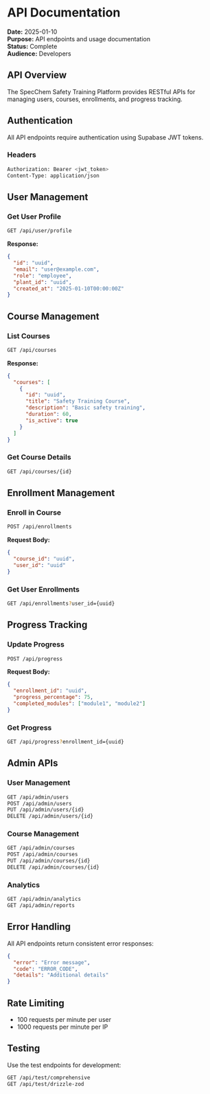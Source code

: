 # API Documentation

**Date:** 2025-01-10  
**Purpose:** API endpoints and usage documentation  
**Status:** Complete  
**Audience:** Developers  

## API Overview

The SpecChem Safety Training Platform provides RESTful APIs for managing users, courses, enrollments, and progress tracking.

## Authentication

All API endpoints require authentication using Supabase JWT tokens.

### Headers
```bash
Authorization: Bearer <jwt_token>
Content-Type: application/json
```

## User Management

### Get User Profile
```bash
GET /api/user/profile
```

**Response:**
```json
{
  "id": "uuid",
  "email": "user@example.com",
  "role": "employee",
  "plant_id": "uuid",
  "created_at": "2025-01-10T00:00:00Z"
}
```

## Course Management

### List Courses
```bash
GET /api/courses
```

**Response:**
```json
{
  "courses": [
    {
      "id": "uuid",
      "title": "Safety Training Course",
      "description": "Basic safety training",
      "duration": 60,
      "is_active": true
    }
  ]
}
```

### Get Course Details
```bash
GET /api/courses/{id}
```

## Enrollment Management

### Enroll in Course
```bash
POST /api/enrollments
```

**Request Body:**
```json
{
  "course_id": "uuid",
  "user_id": "uuid"
}
```

### Get User Enrollments
```bash
GET /api/enrollments?user_id={uuid}
```

## Progress Tracking

### Update Progress
```bash
POST /api/progress
```

**Request Body:**
```json
{
  "enrollment_id": "uuid",
  "progress_percentage": 75,
  "completed_modules": ["module1", "module2"]
}
```

### Get Progress
```bash
GET /api/progress?enrollment_id={uuid}
```

## Admin APIs

### User Management
```bash
GET /api/admin/users
POST /api/admin/users
PUT /api/admin/users/{id}
DELETE /api/admin/users/{id}
```

### Course Management
```bash
GET /api/admin/courses
POST /api/admin/courses
PUT /api/admin/courses/{id}
DELETE /api/admin/courses/{id}
```

### Analytics
```bash
GET /api/admin/analytics
GET /api/admin/reports
```

## Error Handling

All API endpoints return consistent error responses:

```json
{
  "error": "Error message",
  "code": "ERROR_CODE",
  "details": "Additional details"
}
```

## Rate Limiting

- 100 requests per minute per user
- 1000 requests per minute per IP

## Testing

Use the test endpoints for development:
```bash
GET /api/test/comprehensive
GET /api/test/drizzle-zod
```

